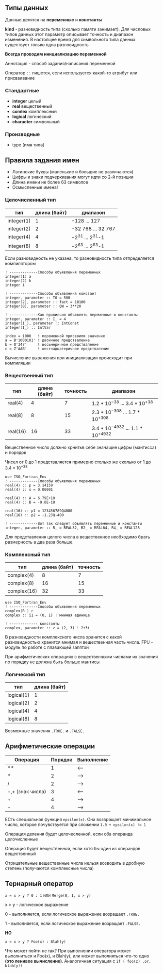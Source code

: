 ## Типы данных
Данные делятся на **переменные** и **константы**

**kind** - разновидность типа (сколько памяти занимает). Для числовых типов данных этот параметр описывает точность и диапазон изменения. В настоящее время для символьного типа данных существует только одна разновидность

**Всегда проводим инициализацию переменной**

Аннотация - способ задания/написания переменной  

Оператор ` :: ` пишется, если используется какой-то атрибут или присваивание


### Стандартные
- **integer** целый
- **real** вещественный
- **comlex** комплексный
- **logical** логический
- **character** символьный

### Производные
- type (имя типа)


## Правила задания имен
- Латинские буквы (маленькие и большие не различаются)
- Цифры и знаки подчеркивания могут идти со 2-й позиции
- Длина имени не более 63 символов
- Осмысленные имена!

 
### Целочисленный тип
|тип| длина (байт) | диапазон|
|--|--|--|
|integer(1)| 1 | -128 ... 127|
|integer(2)|2|-32 768 ... 32 767 |
|integer(4)|4|$-2^{31}$ ... $2^{31}$-1 |
|integer(8)|8|$-2^{63}$ ... $2^{63}$-1 |


Если разновидность не указана, то разновидность типа отпределяется компилятором

```
! -------------Способы объявления переменных
integer(1) a
integer(2) b
integer i

! -------------Способы объявления констант
integer, parameter :: T0 = 500
integer(2), parameter :: fact = 10100
integer(8), parameter :: QW = 3**20

! -------------Как правильно объявлять переменные и константы
integer, parameter :: I_ = 4
integer(I_), parameter :: IntConst
integer(I_) :: IntVar

index = 1000   ! переменной присвоили значение
a = B'1000101' ! двоичное предстваление
b = O'347'     ! восьмеричное предстваление
c = Z'AAB'     ! шестнадцатеричное предстваление
```
Вычисление выражения при инициализации происходит при компиляции

### Вещественный тип

|тип| длина (байт) |точность| диапазон|
|--|--|--|--|
|real(4)| 4 | 7 |$1.2* 10^{-38}$ ... $3.4*10^{+38}$|
|real(8)|8| 15|$2.3* 10^{-308}$ ... $1.7*10^{+308}$|
|real(16)|16|33|$3.4* 10^{-4932}$ ... $1.1* 10^{+4932}$|

Вещественное число должно хрнитьв себе значащие цифры (мантисса) и порядок

Чисел от 0 до 1 предстваляется примерно столько же сколько от 1 до $3.4*10^{+38}$

```
use ISO_Fortran_Env
! -------------Способы объявления переменных
real(4) :: p = 3.14159
real(4) :: s = 0.00001

real(4) :: A = 6.79E+10
real(4) :: B = -9.0E-10

real(16) :: p1 = 123456789Q4000
real(16) :: p2 = -1.23Q-400

! -------------Вот так следует объявлять переменные и константы
integer, parameter :: R_ = REAL32, R2_ = REAL64, R4_ = REAL128
```
Для представления целого числа в вещественное необходимо брать размерность в два раза больше.

### Комплексный тип
|тип| длина (байт) |точность|
|--|--|--|
|complex(4)| 8 | 7 |
|complex(8)|16| 15|
|complex(16)|32|33|

```
use ISO_Fortran_Env
! -------------Способы объявления переменных
complex(R_) c
complex :: i1 = (0, 1) ! мнимая единица

! ------------- константы
complex, parameter :: z = (2, 3) ! 2+3i
```
В разновидности комплексного числа хранится с какой разновидностью хранится мнимая и вещественная часть числа.
FPU - модуль по работе с плавающей запятой

При арифметических операциях с вещественными числами их значения по порядку не должна быть больше мантисы

### Логический тип
|тип| длина (байт) |
|--|--|
|logical(1)| 1|
|logical(2)|2| 
|logical(4)|4|
|logical(8)|8|

Возможные значения `.TRUE.` и `.FALSE.`

## Арифметические операции
|Операция| Порядок |Выполнение|
|--|--|--|
|**| 1 | <--|
|*|2| -->|
|/|2|-->|
|-,+ (знак числа)|3|<--|
|+|4|-->|
|-|4|-->|

ЕСть специальная функция `epsilon(x)`. Она возвращает минимальное число, которое почувствуется при сложении `1.0 + epsilon(x) != 1`


Операция деления будет целочесленной, если оба операнда целочисленные

Операция будет вещественной, если хотя бы один из операндов вещественный

Отрицательные вещественные числа нельзя возводить в дробную степень (получаются комплексные числа)

## Тернарный оператор 
`x = x > y ? 0 : 1` или `Merge(0, 1, x > y)`

x > y - логическое выражение

0 - выполняется, если логическое выражение возращает `.TRUE.`

1 - выполняется, если логическое выражение возращает `.FALSE.`

**НО**

`x = x > y ? Foo(x) : Blah(y)`

Что может пойти не так? При выполнении оператора может выполниться и Foo(x), и Blah(y), или может выполняться что-то одно **(это ленивое вычисление)**. Аналогичная ситуация с `if ( foo(z) .or. blah(y))`

